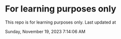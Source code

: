 # For learning purposes only
This repo is for learning purposes only.
Last updated at

Sunday, November 19, 2023 7:14:06 AM

